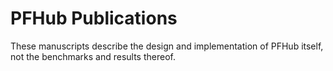 # PFHub Publications

These manuscripts describe the design and implementation of PFHub
itself, not the benchmarks and results thereof.
